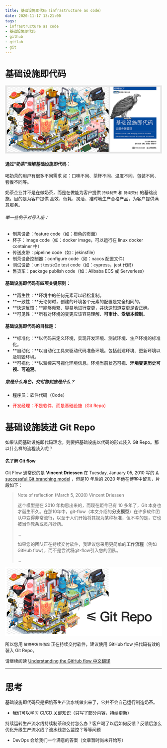 ```yaml
---
title: 基础设施即代码（infrastructure as code）
date: 2020-11-17 13:21:00
tags:
- infrastructure as code 
- 基础设施即代码
- github
- gitlab
- git
---
```


# 基础设施即代码

![基础设施即代码](images/基础设施即代码.png)

#### 通过“奶茶”理解基础设施即代码：

喝奶茶的用户有很多不同需求 如：口味不同、茶杯不同、温度不同、包装不同、套餐不同等。

奶茶企业并不是在做奶茶，而是在做能为客户提供 `持续制茶` 和 `持续交付` 的基础设施。目的是为客户提供 高效、低耗、灵活、准时地生产合格产品，为客户提供满意服务。

###### 举一些例子对号入座：

- 制茶设备：feature code（如：橙色的页面）
- 杯子：image code（如：docker image，可以运行在 linux docker container 中）
- 传送皮带：pipeline code（如：jekinsfile）
- 制茶设备控制器：configure code（如：nacos 配置文件）
- 测试设备：unit test/e2e test code（如：cypress，jest 代码）
- 售货车：package publish code（如：Alibaba ECS 或 Serverless）

#### 基础设施即代码有四项关键原则：

- **再生性：**环境中的任何元素可以轻松复制。
- **一致性：**无论何时，创建的环境各个元素的配置是完全相同的。
- **快速反馈：**能够频繁、容易地进行变更，并快速知道变更是否正确。
- **可见性：**所有对环境的变更应该容易理解、**可审计、受版本控制**。

#### 基础设施即代码的目标是：

- **标准化：**以代码来定义环境，实现开发环境、测试环境、生产环境的标准化。
- **自动化：**以自动化工具来驱动代码准备环境。包括创建环境、更新环境以及销毁环境。
- **可视化：**以监控来可视化环境信息。环境当前状态可视、**环境变更历史可视、可追溯**。

##### 您是什么角色，交付物到底是什么？

- 程序员：软件代码（Code）

- <span style="color: red;">开发经理：不是软件，而是基础设施（Git Repo）</span>

# 基础设施装进 Git Repo

如果认同基础设施即代码理念，则要把基础设施以代码的形式装入 Git Repo。那以什么样的流程装入呢？

#### 先了解 Git flow

Git Flow 通常说的是 **Vincent Driessen** 在 Tuesday, January 05, 2010 写的 [A successful Git branching model](https://nvie.com/posts/a-successful-git-branching-model/) ，但是10 年后的 2020 年他在博客中留言，片段如下：

> Note of reflection (March 5, 2020) Vincent Driessen
>
> 这个模型是在 2010 年构思出来的，而现在距今已有 10 多年了，Git 本身也才诞生不久。在那10年中，git-flow（本文介绍的**分支模型**）在许多软件团队中变得非常流行，以至于人们开始将其视为某种标准，但不幸的是，它也被当作教条或灵丹妙药。
>
> ...
>
> 如果您的团队正在持续交付软件，我建议您采用更简单的**工作流程**（例如 GitHub flow），而不是尝试将git-flow引入您的团队。
>
> ...

![基础设施即代码-git-repo](images/基础设施即代码-git-repo.png)

所以您用 `敏捷开发价值观` 正在持续交付软件，建议使用 GitHub flow 把代码有效的装入 Git Repo。

请继续阅读 [Understanding the GitHub flow 中文翻译](/Understanding-the-GitHub-flow.html)

---

# 思考

基础设施即代码只是把奶茶生产流水线做出来了，它并不会自己运行制造奶茶。

- 我们可以学习 [CI/CD 关键知识](http://blog.ixiaer.com/Continuous-Integration-CI-with-GitLab.html)（只写了部分内容，持续更新）

持续运转生产流水线持续制茶和交付怎么办？客户喝了以后如何反馈？反馈后怎么优化升级生产流水线？流水线怎么监控？等等问题

- DevOps 会给我们一个满意的答案（文章暂时尚未开始写）

